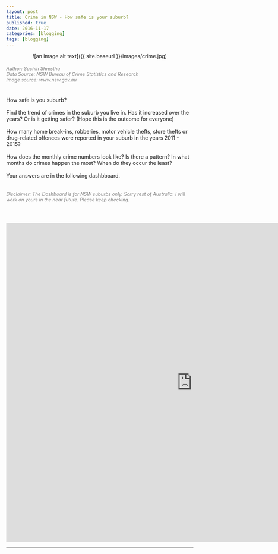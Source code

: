```yaml
---
layout: post
title: Crime in NSW - How safe is your suburb?
published: true
date: 2016-11-17
categories: [blogging]
tags: [blogging]
---
```

<head>
  <style>
    h5{
      font-size:90%;
      font-weight: normal;
      color: Gray;
    }
    
    p.small {
    line-height: 70%;
}
  </style>
</head>
<center>![an image alt text]({{ site.baseurl }}/images/crime.jpg)</center>

<div class="fb-like" data-send="true" data-width="450" data-show-faces="true"></div>
<p class = "small">
  <h5><i>Author: Sachin Shrestha</i><br>
  <i>Data Source: NSW Bureau of Crime Statistics and Research</i><br>
  <i>Image source: www.nsw.gov.au</i></h5>
</p>
<br>
How safe is you suburb?
<br>
<br>
Find the trend of crimes in the suburb you live in. Has it increased over the years? Or is it getting safer? (Hope this is the outcome for everyone)
<br>
<br>
How many home break-ins, robberies, motor vehicle thefts, store thefts or drug-related offences were reported in your suburb in the years 2011 - 2015? 
<br>
<br>
How does the monthly crime numbers look like? Is there a pattern? In what months do crimes happen the most? When do they occur the least?
<br>
<br>
Your answers are in the following dashbboard.
<br>
<br>
<h5><i>Disclaimer: The Dashboard is for NSW suburbs only. Sorry rest of Australia. I will work on yours in the near future. Please keep checking. </i></h5>
<br>
<br>

<iframe
  style="border: 0px;"
  src="https://public.tableau.com/profile/sachin.shrestha#!/vizhome/Crime_55/Dashboard1?:embed=y&amp;:from_wg=true"
  scrolling="no"
  width="1000px"
  height="860px">
</iframe>
<hr>


<div id="fb-root"></div>
<script>(function(d, s, id) {
  var js, fjs = d.getElementsByTagName(s)[0];
  if (d.getElementById(id)) return;
  js = d.createElement(s); js.id = id;
  js.src = "//connect.facebook.net/en_US/all.js#xfbml=1";
  fjs.parentNode.insertBefore(js, fjs);
}(document, 'script', 'facebook-jssdk'));</script>

